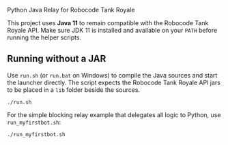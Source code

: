 Python Java Relay for Robocode Tank Royale

This project uses **Java 11** to remain compatible with the Robocode Tank Royale
API. Make sure JDK 11 is installed and available on your `PATH` before running
the helper scripts.

## Running without a JAR

Use `run.sh` (or `run.bat` on Windows) to compile the Java sources and start the launcher directly.
The script expects the Robocode Tank Royale API jars to be placed in a `lib` folder beside the sources.

```
./run.sh
```

For the simple blocking relay example that delegates all logic to Python, use
`run_myfirstbot.sh`:

```
./run_myfirstbot.sh
```
